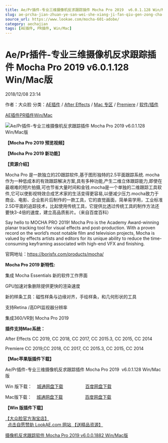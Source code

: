 ```yaml
---
title: Ae/Pr插件-专业三维摄像机反求跟踪插件 Mocha Pro 2019  v6.0.1.128 Win/Mac版
slug: ae-prcha-jian-zhuan-ye-san-wei-she-xiang-ji-fan-qiu-gen-zong-cha-jian-mocha-pro-2019-v6-0-1-128-win-macban
source_url: https://www.lookae.com/mocha-601-adobe/
category: aechajian
tags: [AE插件, PR插件, Win/Mac]
---
```

# Ae/Pr插件-专业三维摄像机反求跟踪插件 Mocha Pro 2019 v6.0.1.128 Win/Mac版

2018/12/08 23:14

作者：大众脸
分类：[AE插件](https://www.lookae.com/after-effects/aechajian/) / [After Effects](https://www.lookae.com/after-effects/) / [Mac 专区](https://www.lookae.com/mac-osx/) / [Premiere](https://www.lookae.com/qitarjcj/premierezy/) / [软件/插件](https://www.lookae.com/qitarjcj/)

[AE插件](https://www.lookae.com/tag/ae%e6%8f%92%e4%bb%b6/)[PR插件](https://www.lookae.com/tag/pr%e6%8f%92%e4%bb%b6/)[Win/Mac](https://www.lookae.com/tag/winmac/)

![Ae/Pr插件-专业三维摄像机反求跟踪插件 Mocha Pro 2019  v6.0.1.128 Win/Mac版](https://www.lookae.com/wp-content/uploads/2018/10/mocha2019Plugin.jpg "Ae/Pr插件-专业三维摄像机反求跟踪插件 Mocha Pro 2019  v6.0.1.128 Win/Mac版-LookAE.com")

**【Mocha Pro 2019 预览视频】**  
**[](https://cloud.video.taobao.com//play/u/705956171/p/1/e/6/t/1/210411712106.mp4?_=1")**

**【Mocha Pro 2019 新功能】**  
**[](https://cloud.video.taobao.com//play/u/705956171/p/1/e/6/t/1/210485235768.mp4?_=1")**

**【资源介绍】**

Mocha Pro 是一款独立的2D跟踪软件,基于图形独特的2.5平面跟踪系统. mocha 作为一种低成本的有效跟踪解决方案,具有多种功能,产生二维立体跟踪能力,即使在最艰难的短片拍摄,可也节省大量时间和金钱.mocha是一个单独的二维跟踪工具软件,它可以使影视特效合成艺术家的生活变得更容易,以便减少压力.mocha致力于商业、电影、企业影片后制作的一款工具，它的直觉画面，简单易学用，工业标准2.5D平面的追踪技术，比起使用传统工具，它提供比透过传统工具的制作方法还要快3-4倍的速度，建立高品质影片。（来自百度百科）

Say hello to MOCHA PRO 2019! Mocha Pro is the Academy Award-winning planar tracking tool for visual effects and post-production. With a proven record on the world’s most notable film and television projects, Mocha is valued by effects artists and editors for its unique ability to reduce the time-consuming keyframing associated with high-end VFX and finishing.

官网地址：https://borisfx.com/products/mocha/

**Mocha Pro 2019 新特性:**

集成 Mocha Essentials 新的软件工作界面

GPU加速对象删除提供更快的渲染速度

新的样条工具：磁性样条与边缘对齐，手绘样条，和几何形状的工具

支持Retina /高DPI监视器分辨率

集成360/VR到 Mocha Pro 2019

**插件支持Mac系统：**

After Effects CC 2019, CC 2018, CC 2017, CC 2015.3, CC 2015, CC 2014

Premiere CC 2019,CC 2018, CC 2017, CC 2015.3, CC 2015, CC 2014

**【Mac苹果版插件下载】**

Ae/Pr插件-专业三维摄像机反求跟踪插件 Mocha Pro 2019  v6.0.1.128 Win/Mac版

Win 版下载：    [城通网盘下载](https://lookae.ctfile.com/fs/680462-323726274)                  [百度网盘下载](https://pan.baidu.com/s/1iV2SNchJGt1ksjL7o2zNKQ)

Mac版下载：    [城通网盘下载](https://lookae.ctfile.com/fs/680462-323726383)                  [百度网盘下载](https://pan.baidu.com/s/1O8wuDJnVE9JYCHjo_pNX5A)

**【Win 版插件下载】**

[【大众脸官方淘宝店】](https://lookae.taobao.com/)                [点击自愿赞助 LookAE.com 网站 【送精品资源】](https://www.lookae.com/sponsor/)

[摄像机反求跟踪软件 Mocha Pro 2019 v6.0.0.1882 Win/Mac版](https://www.lookae.com/mocha2019/)
